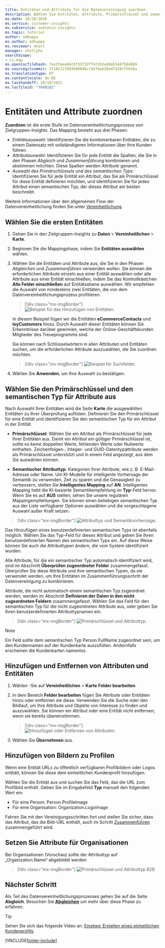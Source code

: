 ```yaml
---
title: Entitäten und Attribute für die Datenvereinigung zuordnen
description: Wählen Sie Entitäten, Attribute, Primärschlüssel und semantische Typen aus, um Daten dem vereinheitlichten Kund*innenprofil zuzuordnen.
ms.date: 10/18/2020
ms.service: customer-insights
ms.subservice: audience-insights
ms.topic: tutorial
author: adkuppa
ms.author: adkuppa
ms.reviewer: mhart
manager: shellyha
searchScope:
- ci-map
ms.openlocfilehash: 7ee3feea8423f35f32ff471b3ed8eb3447584089
ms.sourcegitcommit: 37182127b93b90846cc91fbeb26dd7a18cf5610a
ms.translationtype: HT
ms.contentlocale: de-DE
ms.lasthandoff: 10/18/2021
ms.locfileid: "7648161"
---
```

# <a name="map-entities-and-attributes"></a>Entitäten und Attribute zuordnen

**Zuordnen** ist die erste Stufe im Datenvereinheitlichungsprozess von Zielgruppen-Insights. Das Mapping besteht aus drei Phasen:

- *Entitätsauswahl*: Identifizieren Sie die kombinierbaren Entitäten, die zu einem Datensatz mit vollständigeren Informationen über Ihre Kunden führen.
- *Attributauswahl*: Identifizieren Sie für jede Entität die Spalten, die Sie in den Phasen *Abgleich* und *Zusammenführung* kombinieren und abstimmen möchten. Diese Spalten werden *Attribute* genannt.
- *Auswahl des Primärschlüssels und des semantischen Typs*: Identifizieren Sie für jede Entität ein Attribut, das Sie als Primärschlüssel für diese Entität definieren möchten, und identifizieren Sie für jedes Attribut einen semantischen Typ, der dieses Attribut am besten beschreibt.

Weitere Informationen über den allgemeinen Flow der Datenvereinheitlichung finden Sie unter [Vereinheitlichung](data-unification.md).

## <a name="select-the-first-entities"></a>Wählen Sie die ersten Entitäten

1. Gehen Sie in den Zielgruppen-Insights zu **Daten** > **Vereinheitlichen** > **Karte**.

2. Beginnen Sie die Mappingphase, indem Sie **Entitäten auswählen** wählen.

3. Wählen Sie die Entitäten und Attribute aus, die Sie in den Phasen *Abgleichen* und *Zusammenführen* verwenden wollen. Sie können die erforderlichen Attribute einzeln aus einer Entität auswählen oder alle Attribute aus einer Entität einschließen, indem Sie das Kontrollkästchen **Alle Felder einschließen** auf Entitätsebene auswählen. Wir empfehlen die Auswahl von mindestens zwei Entitäten, die von dem Datenvereinheitlichungsprozess profitieren.

   > [!div class="mx-imgBorder"]
   > ![Beispiel für das Hinzufügen von Entitäten.](media/data-manager-configure-map-add-entities-example.png "Beispiel für das Hinzufügen von Entitäten")

   In diesem Beispiel fügen wir die Entitäten **eCommerceContacts** und **loyCustomers** hinzu. Durch Auswahl dieser Entitäten können Sie Erkenntnisse darüber gewinnen, welche der Online-Geschäftskunden Mitglieder des Treueprogramms sind.
   
   Sie können nach Schlüsselwörtern in allen Attributen und Entitäten suchen, um die erforderlichen Attribute auszuwählen, die Sie zuordnen möchten.
   
     > [!div class="mx-imgBorder"]
   > ![Beispiel für Suchfelder.](media/data-manager-configure-map-search-fields-example.png "Beispiel für Suchfelder")

4. Wählen Sie **Anwenden**, um Ihre Auswahl zu bestätigen.

## <a name="select-primary-key-and-semantic-type-for-attributes"></a>Wählen Sie den Primärschlüssel und den semantischen Typ für Attribute aus

Nach Auswahl Ihrer Entitäten wird die Seite **Karte** die ausgewählten Entitäten zu Ihrer Überprüfung auflisten. Definieren Sie den Primärschlüssel für eine Entität und identifizieren Sie den semantischen Typ für ein Attribut in der Entität.

- **Primärschlüssel**: Wählen Sie ein Attribut als Primärschlüssel für jede Ihrer Entitäten aus. Damit ein Attribut ein gültiger Primärschlüssel ist, sollte es keine doppelten Werte, fehlenden Werte oder Nullwerte enthalten. Zeichenfolgen-, Integer- und GUID-Datentypattribute werden als Primärschlüssel unterstützt und in einem Feld angezeigt, aus dem Sie auswählen können.

- **Semantischer Attributtyp**: Kategorien Ihrer Attribute, wie z. B. E-Mail-Adresse oder Name. Um KI-Modelle für intelligente Vorhersage der Semantik zu verwenden, Zeit zu sparen und die Genauigkeit zu verbessern, stellen Sie **Intelligentes Mapping** auf **AN**. Intelligentes Mapping hebt die KI-basierte Semantikempfehlung im **Typ**-Feld hervor. Wenn Sie es auf **AUS** stellen, sehen Sie unsere regulären Mappingempfehlungen. Sie können einen beliebigen semantischen Typ aus der Liste verfügbarer Optionen auswählen und die vorgeschlagene Auswahl außer Kraft setzen.

> [!div class="mx-imgBorder"]
> ![Attributtyp und Semantikvorhersage.](media/data-manager-configure-map-add-attributes-semantic-prediction.png "Attributtyp und Semantikvorhersage")

Das Hinzufügen eines benutzerdefinierten semantischen Typs ist ebenfalls möglich. Wählen Sie das Typ-Feld für dieses Attribut und geben Sie Ihren benutzerdefinierten Namen des semantischen Typs ein. Auf diese Weise können Sie auch die Attributtypen ändern, die vom System identifiziert wurden.

Alle Attribute, für die ein semantischer Typ automatisch identifiziert wird, sind im Abschnitt **Überprüfen zugeordneter Felder** zusammengefasst. Überprüfen Sie diese Attribute und ihre semantischen Typen, da sie verwendet werden, um Ihre Entitäten im Zusammenführungsschritt der Datenvereinigung zu kombinieren.

Attribute, die nicht automatisch einem semantischen Typ zugeordnet werden, werden im Abschnitt **Definieren der Daten in den nicht zugeordneten Feldern** zusammengefasst. Wählen Sie das Feld für den semantischen Typ für die nicht zugeordneten Attribute aus, oder geben Sie Ihren benutzerdefinierten Attributtypnamen ein.

> [!div class="mx-imgBorder"]
> ![Primärschlüssel und Attributtyp.](media/data-manager-configure-map-add-attributes.png "Primärschlüssel und Attributtyp")

> [!NOTE]
> Ein Feld sollte dem semantischen Typ Person.FullName zugeordnet sein, um den Kundennamen auf der Kundenkarte auszufüllen. Andernfalls erscheinen die Kundenkarten namenlos. 

## <a name="add-and-remove-attributes-and-entities"></a>Hinzufügen und Entfernen von Attributen und Entitäten

1. Wählen -Sie auf **Vereinheitlichen** > **Karte** **Felder bearbeiten**.

2. In dem Bereich **Felder bearbeiten** fügen Sie Attribute oder Entitäten hinzu oder entfernen sie diese. Verwenden Sie die Suche oder den Bildlauf, um Ihre Attribute und Objekte von Interesse zu finden und auszuwählen. Sie können ein Attribut oder eine Entität nicht entfernen, wenn sie bereits übereinstimmen.

   > [!div class="mx-imgBorder"]
   > ![Hinzufügen oder Entfernen von Attributen.](media/configure-data-map-edit.png "Attribute hinzufügen oder entfernen")

3. Wählen Sie **Übernehmen** aus.

## <a name="add-images-to-profiles"></a>Hinzufügen von Bildern zu Profilen

Wenn eine Entität URLs zu öffentlich verfügbaren Profilbildern oder Logos enthält, können Sie diese dem einheitlichen Kundenprofil hinzufügen.

Wählen Sie die Entität aus und suchen Sie das Feld, das die URL zum Profilbild enthält. Geben Sie im Eingabefeld **Typ** manuell den folgenden Wert ein: 
- Für eine Person: Person.ProfileImage
- Für eine Organisation: Organization.LogoImage

Fahren Sie mit den Vereinigungsschritten fort und stellen Sie sicher, dass das Attribut, das die Bild-URL enthält, auch im Schritt [Zusammenführen](merge-entities.md) zusammengeführt wird.

## <a name="set-attributes-for-organizations"></a>Setzen Sie Attribute für Organisationen

Bei Organisationen (Vorschau) sollte der Attributtyp auf „Organization.Name“ abgebildet werden
> [!div class="mx-imgBorder"]
> ![Primärschlüssel und Attributtyp B2B](media/configure-data-map-edit-b2b.png "Primärschlüssel und Attributtyp B2B")

## <a name="next-step"></a>Nächster Schritt

Als Teil des Datenvereinheitlichungsprozesses gehen Sie auf die Seite **Abgleich**. Besuchen Sie [**Abgleichen**](match-entities.md) um mehr über diese Phase zu erfahren.

> [!TIP]
> Sehen Sie sich das folgende Video an: [Einstieg: Erstellen eines einheitlichen Kundenprofils](https://youtu.be/oBfGEhucAxs).


[!INCLUDE[footer-include](../includes/footer-banner.md)]